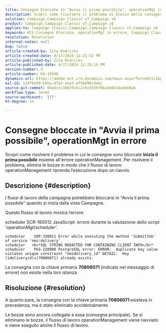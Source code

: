 ```yaml
---
title: Consegne bloccate in "Avvia il prima possibile", operationMgt in errore
description: Scopri come risolvere il problema di blocco delle consegne e dell’errore operationManagement
solution: Campaign,Campaign Classic v7,Campaign v8
product: Campaign,Campaign Classic v7,Campaign v8
applies-to: Campaign Classic,Campaign,Campaign Classic v7,Campaign v8
keywords: KCS,Consegne bloccate, operationMgt in errore, Campaign Classic
resolution: Resolution
internal-notes: null
bug: false
article-created-by: Zita Rodricks
article-created-date: 4/17/2024 12:21:52 PM
article-published-by: Zita Rodricks
article-published-date: 4/17/2024 12:29:19 PM
version-number: 3
article-number: KA-19398
dynamics-url: https://adobe-ent.crm.dynamics.com/main.aspx?forceUCI=1&pagetype=entityrecord&etn=knowledgearticle&id=e479d50c-b5fc-ee11-a1ff-6045bd0065b6
exl-id: 114f9199-b56a-47a3-aea3-ef50d96cdebc
source-git-commit: 0badccc30029cbc2c6e2536f6b1de8414ade88ab
workflow-type: tm+mt
source-wordcount: '177'
ht-degree: 1%

---
```


# Consegne bloccate in &quot;Avvia il prima possibile&quot;, operationMgt in errore


Scopri come risolvere il problema in cui le consegne sono bloccate <b>Inizia il prima possibile</b> insieme all&#39;errore operationManagement. Per risolvere il problema, elimina le bozze in modo che il flusso di lavoro operationManagement riprenda l’esecuzione dopo un riavvio.

## Descrizione {#description}


I flussi di lavoro della campagna potrebbero bloccarsi in &quot;Avvia il prima possibile&quot; quando si inizia dalla vista Campagna.



Questo flusso di lavoro mostra l’errore:

scheduler SCR-160012 JavaScript: errore durante la valutazione dello script &#39;operationMgt/scheduler&#39;.


```
scheduler    SOP-330011 Error while executing the method 'SubmitJob' of service 'nms:delivery'.
scheduler   <b>*SQL STRING REDACTED FOR CONTAINING CLIENT INFO</b>*
scheduler    PGS-220000 PostgreSQL error: ERROR:  duplicate key value violates unique constraint "nmsdelivery_id" DETAIL:  Key (ideliveryid)=(70806071) already exists.
```


La consegna con la chiave primaria <b>70806071 </b>(indicato nel messaggio di errore) non esiste nella loro istanza


## Risoluzione {#resolution}


A quanto pare, la consegna con la chiave primaria <b>70806071 </b>esisteva in precedenza, ma è stato eliminato accidentalmente.

Le bozze sono ancora collegate a essa (consegna principale). Se si eliminano le bozze, il flusso di lavoro operationManagement viene riavviato e viene eseguito anche il flusso di lavoro.
